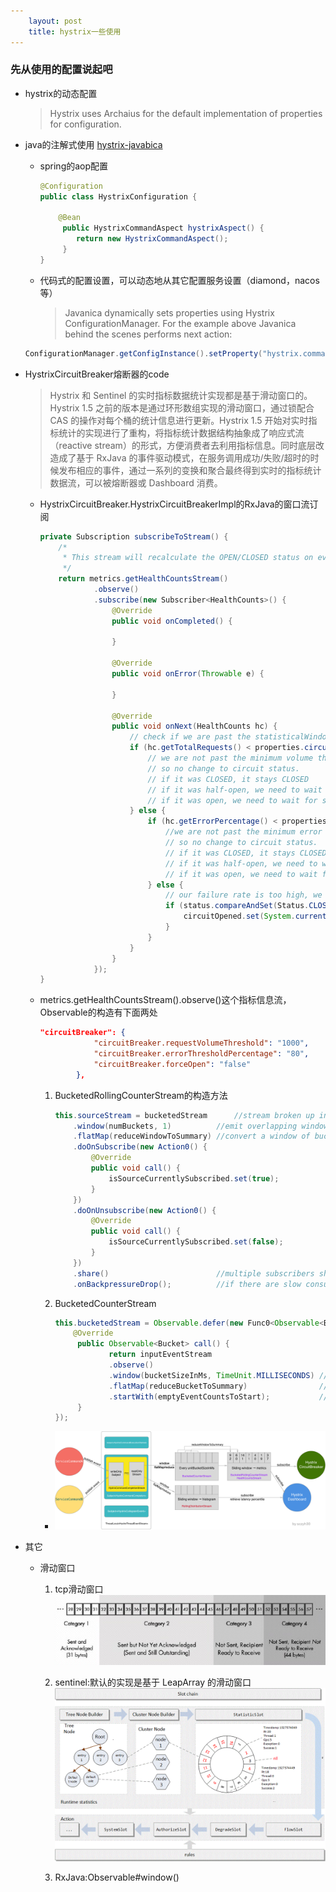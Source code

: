 ```yaml
---
    layout: post
    title: hystrix一些使用
---
```


### 先从使用的配置说起吧
* hystrix的动态配置
    > Hystrix uses Archaius for the default implementation of properties for configuration.

    

* java的注解式使用
    [hystrix-javabica](https://github.com/Netflix/Hystrix/tree/master/hystrix-contrib/hystrix-javanica)

    - spring的aop配置
        ```java
        @Configuration
        public class HystrixConfiguration {

            @Bean
             public HystrixCommandAspect hystrixAspect() {
                return new HystrixCommandAspect();
             }
        }
        
       ```

    - 代码式的配置设置，可以动态地从其它配置服务设置（diamond，nacos等）
        > Javanica dynamically sets properties using Hystrix ConfigurationManager. For the example above Javanica behind the scenes performs next action:
    ```java
    ConfigurationManager.getConfigInstance().setProperty("hystrix.command.getUserById.execution.isolation.thread.timeoutInMilliseconds", "500");
    
    ```

* HystrixCircuitBreaker熔断器的code
    > Hystrix 和 Sentinel 的实时指标数据统计实现都是基于滑动窗口的。Hystrix 1.5 之前的版本是通过环形数组实现的滑动窗口，通过锁配合 CAS 的操作对每个桶的统计信息进行更新。Hystrix 1.5 开始对实时指标统计的实现进行了重构，将指标统计数据结构抽象成了响应式流（reactive stream）的形式，方便消费者去利用指标信息。同时底层改造成了基于 RxJava 的事件驱动模式，在服务调用成功/失败/超时的时候发布相应的事件，通过一系列的变换和聚合最终得到实时的指标统计数据流，可以被熔断器或 Dashboard 消费。


    - HystrixCircuitBreaker.HystrixCircuitBreakerImpl的RxJava的窗口流订阅
        ```java
        private Subscription subscribeToStream() {
            /*
             * This stream will recalculate the OPEN/CLOSED status on every onNext from the health stream
             */
            return metrics.getHealthCountsStream()
                    .observe()
                    .subscribe(new Subscriber<HealthCounts>() {
                        @Override
                        public void onCompleted() {

                        }

                        @Override
                        public void onError(Throwable e) {

                        }

                        @Override
                        public void onNext(HealthCounts hc) {
                            // check if we are past the statisticalWindowVolumeThreshold
                            if (hc.getTotalRequests() < properties.circuitBreakerRequestVolumeThreshold().get()) {
                                // we are not past the minimum volume threshold for the stat window,
                                // so no change to circuit status.
                                // if it was CLOSED, it stays CLOSED
                                // if it was half-open, we need to wait for a successful command execution
                                // if it was open, we need to wait for sleep window to elapse
                            } else {
                                if (hc.getErrorPercentage() < properties.circuitBreakerErrorThresholdPercentage().get()) {
                                    //we are not past the minimum error threshold for the stat window,
                                    // so no change to circuit status.
                                    // if it was CLOSED, it stays CLOSED
                                    // if it was half-open, we need to wait for a successful command execution
                                    // if it was open, we need to wait for sleep window to elapse
                                } else {
                                    // our failure rate is too high, we need to set the state to OPEN
                                    if (status.compareAndSet(Status.CLOSED, Status.OPEN)) {
                                        circuitOpened.set(System.currentTimeMillis());
                                    }
                                }
                            }
                        }
                    });
        }
        
        ```
    - metrics.getHealthCountsStream().observe()这个指标信息流，Observable的构造有下面两处

        ```json
        "circuitBreaker": {
                    "circuitBreaker.requestVolumeThreshold": "1000",
                    "circuitBreaker.errorThresholdPercentage": "80",
                    "circuitBreaker.forceOpen": "false"
                },
        
        ```
        1. BucketedRollingCounterStream的构造方法
            ```java
            this.sourceStream = bucketedStream      //stream broken up into buckets
                .window(numBuckets, 1)          //emit overlapping windows of buckets
                .flatMap(reduceWindowToSummary) //convert a window of bucket-summaries into a single summary
                .doOnSubscribe(new Action0() {
                    @Override
                    public void call() {
                        isSourceCurrentlySubscribed.set(true);
                    }
                })
                .doOnUnsubscribe(new Action0() {
                    @Override
                    public void call() {
                        isSourceCurrentlySubscribed.set(false);
                    }
                })
                .share()                        //multiple subscribers should get same data
                .onBackpressureDrop();          //if there are slow consumers, data should not buffer
            
            ```
        2. BucketedCounterStream
            ```java
            this.bucketedStream = Observable.defer(new Func0<Observable<Bucket>>() {
                @Override
                 public Observable<Bucket> call() {
                        return inputEventStream
                        .observe()
                        .window(bucketSizeInMs, TimeUnit.MILLISECONDS) //bucket it by the counter window so we can emit to the next operator in time chunks, not on every OnNext
                        .flatMap(reduceBucketToSummary)                //for a given bucket, turn it into a long array containing counts of event types
                        .startWith(emptyEventCountsToStart);           //start it with empty arrays to make consumer logic as generic as possible (windows are always full)
                 }
            });
            
            ```

        - ![流程图](../images/hystrix-metrics-event-driven-flow.png)
* 其它
    - 滑动窗口
        1. tcp滑动窗口
            ![tcp](../images/tcp_slide_window.jpg)
        2. sentinel:默认的实现是基于 LeapArray 的滑动窗口
            ![sentinel总体设计](../images/slots.gif)
            
        3. RxJava:Observable<T>#window()
        